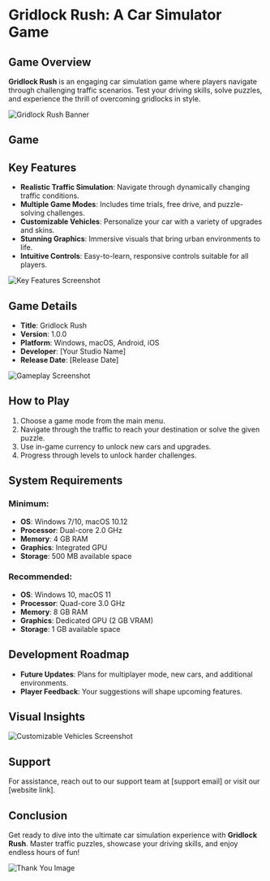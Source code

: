 # Gridlock Rush: A Car Simulator Game

## Game Overview

**Gridlock Rush** is an engaging car simulation game where players navigate through challenging traffic scenarios. Test your driving skills, solve puzzles, and experience the thrill of overcoming gridlocks in style.

![Gridlock Rush Banner](C:/Users/erenz/CarGame/Assets/UI/Symbol_3.jpg)

## Game

## Key Features

- **Realistic Traffic Simulation**: Navigate through dynamically changing traffic conditions.
- **Multiple Game Modes**: Includes time trials, free drive, and puzzle-solving challenges.
- **Customizable Vehicles**: Personalize your car with a variety of upgrades and skins.
- **Stunning Graphics**: Immersive visuals that bring urban environments to life.
- **Intuitive Controls**: Easy-to-learn, responsive controls suitable for all players.

![Key Features Screenshot](path/to/features-screenshot.png)

## Game Details

- **Title**: Gridlock Rush
- **Version**: 1.0.0
- **Platform**: Windows, macOS, Android, iOS
- **Developer**: [Your Studio Name]
- **Release Date**: [Release Date]

![Gameplay Screenshot](path/to/gameplay-screenshot.png)

## How to Play

1. Choose a game mode from the main menu.
2. Navigate through the traffic to reach your destination or solve the given puzzle.
3. Use in-game currency to unlock new cars and upgrades.
4. Progress through levels to unlock harder challenges.

## System Requirements

### Minimum:

- **OS**: Windows 7/10, macOS 10.12
- **Processor**: Dual-core 2.0 GHz
- **Memory**: 4 GB RAM
- **Graphics**: Integrated GPU
- **Storage**: 500 MB available space

### Recommended:

- **OS**: Windows 10, macOS 11
- **Processor**: Quad-core 3.0 GHz
- **Memory**: 8 GB RAM
- **Graphics**: Dedicated GPU (2 GB VRAM)
- **Storage**: 1 GB available space

## Development Roadmap

- **Future Updates**: Plans for multiplayer mode, new cars, and additional environments.
- **Player Feedback**: Your suggestions will shape upcoming features.

## Visual Insights

![Customizable Vehicles Screenshot](path/to/vehicles-screenshot.png)

## Support

For assistance, reach out to our support team at [support email] or visit our [website link].

## Conclusion

Get ready to dive into the ultimate car simulation experience with **Gridlock Rush**. Master traffic puzzles, showcase your driving skills, and enjoy endless hours of fun!

![Thank You Image](path/to/thank-you-image.png)
